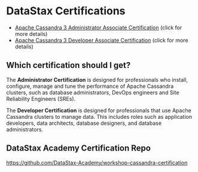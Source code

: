 # DataStax Certifications

- [Apache Cassandra 3 Administrator Associate Certification](Apache-Cassandra-3-Administrator-Associate-Certification.md) (click for more details)
- [Apache Cassandra 3 Developer Associate Certification](Apache-Cassandra-3-Developer-Associate-Certification.md) (click for more details)

## Which certification should I get?

The **Administrator Certification** is designed for professionals who install, configure, manage and tune the performance of Apache Cassandra clusters, such as database administrators, DevOps engineers and Site Reliability Engineers (SREs).

The **Developer Certification** is designed for professionals that use Apache Cassandra clusters to manage data. This includes roles such as application developers, data architects, database designers, and database administrators.

## DataStax Academy Certification Repo

https://github.com/DataStax-Academy/workshop-cassandra-certification
